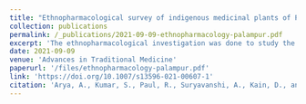 ```yaml
---
title: "Ethnopharmacological survey of indigenous medicinal plants of Palampur, Himachal Pradesh in north-western Himalaya, India"
collection: publications
permalink: /_publications/2021-09-09-ethnopharmacology-palampur.pdf
excerpt: 'The ethnopharmacological investigation was done to study the traditional usage of indigenous medicinal plants of Palampur, Himachal Pradesh. Therefore, an extensive ethnopharmacological survey was conducted to document the traditional knowledge of ethnomedicinal plants. Direct interviews of 77 informants were conducted with the help of a questionnaire. Three quantitative factors (use value, factor informant consensus and fidelity level) were used for the analysis of generated data. A total of 102 species, belonging to 90 genera and 30 families were identified and collected with the help of traditional healers and local informants from different locations of the study area. Total 19 medicinal plants species were reported for new or less known ethnomedicinal uses. Also, 3 threatened wild plants species were collected from the study area. The maximum number of species belongs to the family Lamiaceae (7), Fabaceae (7), Asteraceae (6), Moraceae (4 species), Apocyanaceae (4 species) and Euphorbiaceae (3 species). Different plant parts were used by local informants such as leaves, galls, fruits, seeds, latex, stem, root, flowers, bark, and rhizomes. It was also observed that maximum numbers of plant species were used to cure gastro-intestinal disorders (48 species), skin disorders (34 species) and respiratory disorders (25 species). Ethnopharmacological data depict that medicinal plants were extensively used by local people to cure gastrointestinal, dermatological disorders and skeletomuscular disorders. Traditionally used medicinal plants have enormous potential to provide the raw material for the discovery of new bioactive compounds and drugs.'
date: 2021-09-09
venue: 'Advances in Traditional Medicine'
paperurl: '/files/ethnopharmacology-palampur.pdf'
link: 'https://doi.org/10.1007/s13596-021-00607-1'
citation: 'Arya, A., Kumar, S., Paul, R., Suryavanshi, A., Kain, D., and **Sahoo, RN**. Ethnopharmacological survey of indigenous medicinal plants of Palampur, Himachal Pradesh in north-western Himalaya, India. ADV TRADIT MED (ADTM) 23, 169–212 (2023). https://doi.org/10.1007/s13596-021-00607-1' 
---
```

